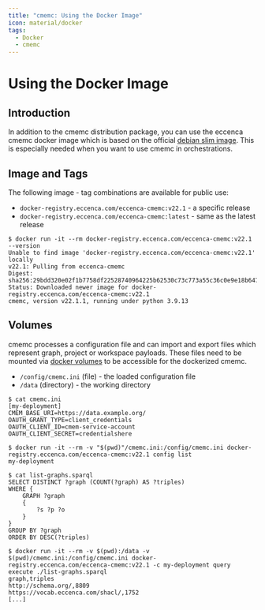 ```yaml
---
title: "cmemc: Using the Docker Image"
icon: material/docker
tags:
  - Docker
  - cmemc
---
```

# Using the Docker Image

## Introduction

In addition to the cmemc distribution package, you can use the eccenca cmemc docker image which is based on the official [debian slim image](https://hub.docker.com/_/debian).
This is especially needed when you want to use cmemc in orchestrations.

## Image and Tags

The following image - tag combinations are available for public use:

- `docker-registry.eccenca.com/eccenca-cmemc:v22.1` - a specific release
- `docker-registry.eccenca.com/eccenca-cmemc:latest` - same as the latest release

``` shell-session title="Image retrieval and check cmemc version"
$ docker run -it --rm docker-registry.eccenca.com/eccenca-cmemc:v22.1 --version
Unable to find image 'docker-registry.eccenca.com/eccenca-cmemc:v22.1' locally
v22.1: Pulling from eccenca-cmemc
Digest: sha256:29bdd320e02f1b7758df22528740964225b62530c73c773a55c36c0e9e18b647
Status: Downloaded newer image for docker-registry.eccenca.com/eccenca-cmemc:v22.1
cmemc, version v22.1.1, running under python 3.9.13
```

## Volumes

cmemc processes a configuration file and can import and export files which represent graph, project or workspace payloads.
These files need to be mounted via [docker volumes](https://docs.docker.com/storage/volumes/) to be accessible for the dockerized cmemc.

- `/config/cmemc.ini` (file) - the loaded configuration file
- `/data` (directory) - the working directory

``` shell-session title="Using a volume to mount the config."
$ cat cmemc.ini
[my-deployment]
CMEM_BASE_URI=https://data.example.org/
OAUTH_GRANT_TYPE=client_credentials
OAUTH_CLIENT_ID=cmem-service-account
OAUTH_CLIENT_SECRET=credentialshere

$ docker run -it --rm -v "$(pwd)"/cmemc.ini:/config/cmemc.ini docker-registry.eccenca.com/eccenca-cmemc:v22.1 config list
my-deployment
```

``` shell-session title="Using a volume to additionally mount the data directory."
$ cat list-graphs.sparql
SELECT DISTINCT ?graph (COUNT(?graph) AS ?triples)
WHERE {
    GRAPH ?graph
    {
        ?s ?p ?o
    }
}
GROUP BY ?graph
ORDER BY DESC(?triples)

$ docker run -it --rm -v $(pwd):/data -v $(pwd)/cmemc.ini:/config/cmemc.ini docker-registry.eccenca.com/eccenca-cmemc:v22.1 -c my-deployment query execute ./list-graphs.sparql
graph,triples
http://schema.org/,8809
https://vocab.eccenca.com/shacl/,1752
[...]
```

